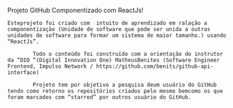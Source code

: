Projeto GitHub Componentizado com ReactJs!



	Esteprojeto foi criado com  intuito de aprendizado em ralação a componentização (Unidade de software que pode ser unida a outras unidades de software para formar um sistema de maior tamanho.) usando “ReactJs”.

            Todo o conteúdo foi construído com a orientação do instrutor da “DIO “(Digital Innovation One) MatheusBenites (Software Engineer Frontend, Impulso Network / https://github.com/benits/github-api-interface)

            Projeto tem por objetivo a pesquisa deum usuário do GitHub tendo como retorno os repositórios criados pelo mesmo bemcomo os que foram marcados com “starred” por outros usuário do GitHub.
